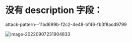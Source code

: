 # 没有 description 字段：

attack-pattern--11bd699b-f2c2-4e48-bf46-fb3f8acd9799

![image-20220907231904833](C:\Users\Lenovo\AppData\Roaming\Typora\typora-user-images\image-20220907231904833.png)
